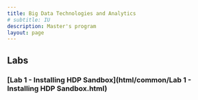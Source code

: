 ```yaml
---
title: Big Data Technologies and Analytics
# subtitle: IU
description: Master's program
layout: page
---
```



## Labs

### [Lab 1 - Installing HDP Sandbox](html/common/Lab 1 - Installing HDP Sandbox.html)